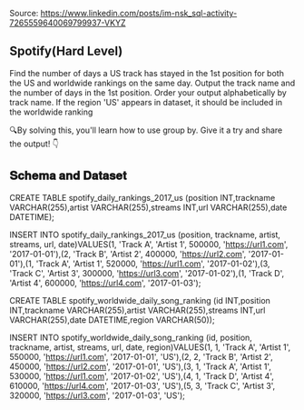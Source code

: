 Source: <https://www.linkedin.com/posts/im-nsk_sql-activity-7265559640069799937-VKYZ>

## Spotify(Hard Level) 

Find the number of days a US track has stayed in the 1st position for both the US and worldwide rankings on the same day. Output the track name and the number of days in the 1st position. Order your output alphabetically by track name. If the region 'US' appears in dataset, it should be included in the worldwide ranking

🔍By solving this, you'll learn how to use group by. Give it a try and share the output! 👇

## 𝐒𝐜𝐡𝐞𝐦𝐚 𝐚𝐧𝐝 𝐃𝐚𝐭𝐚𝐬𝐞𝐭

CREATE TABLE spotify_daily_rankings_2017_us (position INT,trackname VARCHAR(255),artist VARCHAR(255),streams INT,url VARCHAR(255),date DATETIME);

INSERT INTO spotify_daily_rankings_2017_us (position, trackname, artist, streams, url, date)VALUES(1, 'Track A', 'Artist 1', 500000, 'https://url1.com', '2017-01-01'),(2, 'Track B', 'Artist 2', 400000, 'https://url2.com', '2017-01-01'),(1, 'Track A', 'Artist 1', 520000, 'https://url1.com', '2017-01-02'),(3, 'Track C', 'Artist 3', 300000, 'https://url3.com', '2017-01-02'),(1, 'Track D', 'Artist 4', 600000, 'https://url4.com', '2017-01-03');

CREATE TABLE spotify_worldwide_daily_song_ranking (id INT,position INT,trackname VARCHAR(255),artist VARCHAR(255),streams INT,url VARCHAR(255),date DATETIME,region VARCHAR(50));

INSERT INTO spotify_worldwide_daily_song_ranking (id, position, trackname, artist, streams, url, date, region)VALUES(1, 1, 'Track A', 'Artist 1', 550000, 'https://url1.com', '2017-01-01', 'US'),(2, 2, 'Track B', 'Artist 2', 450000, 'https://url2.com', '2017-01-01', 'US'),(3, 1, 'Track A', 'Artist 1', 530000, 'https://url1.com', '2017-01-02', 'US'),(4, 1, 'Track D', 'Artist 4', 610000, 'https://url4.com', '2017-01-03', 'US'),(5, 3, 'Track C', 'Artist 3', 320000, 'https://url3.com', '2017-01-03', 'US');
